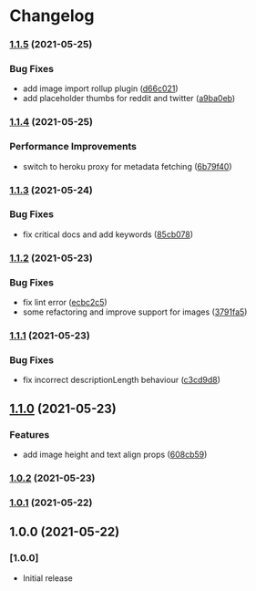 # Changelog

### [1.1.5](https://github.com/dhaiwat10/react-link-preview/compare/v1.1.4...v1.1.5) (2021-05-25)


### Bug Fixes

* add image import rollup plugin ([d66c021](https://github.com/dhaiwat10/react-link-preview/commit/d66c0218c214be810f2806cba4fc28e1f52f4fb5))
* add placeholder thumbs for reddit and twitter ([a9ba0eb](https://github.com/dhaiwat10/react-link-preview/commit/a9ba0eb6858e864c0ef8c13ffb965caeca6e838c))

### [1.1.4](https://github.com/dhaiwat10/react-link-preview/compare/v1.1.3...v1.1.4) (2021-05-25)


### Performance Improvements

* switch to heroku proxy for metadata fetching ([6b79f40](https://github.com/dhaiwat10/react-link-preview/commit/6b79f40d322411a77fd72e5dcf70da794654450e))

### [1.1.3](https://github.com/dhaiwat10/react-link-preview/compare/v1.1.2...v1.1.3) (2021-05-24)


### Bug Fixes

* fix critical docs and add keywords ([85cb078](https://github.com/dhaiwat10/react-link-preview/commit/85cb078c5c8e1371baab82ba1e3e3c5b42ff0e49))

### [1.1.2](https://github.com/dhaiwat10/react-link-preview/compare/v1.1.1...v1.1.2) (2021-05-23)


### Bug Fixes

* fix lint error ([ecbc2c5](https://github.com/dhaiwat10/react-link-preview/commit/ecbc2c5eb154cc2ed2266027ac4052ff7d0d7161))
* some refactoring and improve support for images ([3791fa5](https://github.com/dhaiwat10/react-link-preview/commit/3791fa5f4fe09617b30bf533cd90851e2ca9bde8))

### [1.1.1](https://github.com/dhaiwat10/react-link-preview/compare/v1.1.0...v1.1.1) (2021-05-23)


### Bug Fixes

* fix incorrect descriptionLength behaviour ([c3cd9d8](https://github.com/dhaiwat10/react-link-preview/commit/c3cd9d8c4b6ae3e546be1405c4fd88312b1f0db7))

## [1.1.0](https://github.com/dhaiwat10/react-link-preview/compare/v1.0.2...v1.1.0) (2021-05-23)


### Features

* add image height and text align props ([608cb59](https://github.com/dhaiwat10/react-link-preview/commit/608cb590eb41de5d49276097171d66f1c5ea1c11))

### [1.0.2](https://github.com/dhaiwat10/react-link-preview/compare/v1.0.1...v1.0.2) (2021-05-23)

### [1.0.1](https://github.com/dhaiwat10/react-link-preview/compare/v1.0.0...v1.0.1) (2021-05-22)

## 1.0.0 (2021-05-22)

### [1.0.0]

- Initial release
